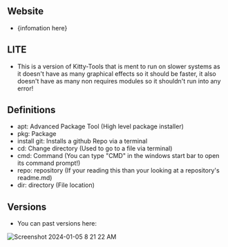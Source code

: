 <div align="left">

## Website
* {infomation here}

## LITE
* This is a version of Kitty-Tools that is ment to run on slower systems as it doesn't have as many graphical effects so it should be faster, it also doesn't have as many non requires modules so it shouldn't run into any error!

## Definitions
* apt: Advanced Package Tool (High level package installer)
* pkg: Package
* install git: Installs a github Repo via a terminal
* cd: Change directory (Used to go to a file via terminal)
* cmd: Command (You can type "CMD" in the windows start bar to open its command prompt!)
* repo: repository (If your reading this than your looking at a repository's readme.md)
* dir: directory (File location)


## Versions
* You can past versions here:

![Screenshot 2024-01-05 8 21 22 AM](https://github.com/CPScript/Kitty-Tools/assets/83523587/ea8f7306-ee2e-4ca7-8dfb-767df8bfa8cc)

</div>
